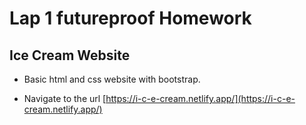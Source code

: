 # Lap 1 futureproof Homework 

## Ice Cream Website 

- Basic html and css website with bootstrap.

- Navigate to the url [https://i-c-e-cream.netlify.app/](https://i-c-e-cream.netlify.app/)
